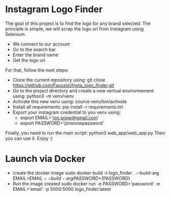 # Instagram Logo Finder
The goal of this project is to find the logo for any brand selected.
The principle is simple, we will scrap the logo url from Instagram using Selenium.

- We connect to our account
- Go to the search bar 
- Enter the brand name 
- Get the logo url


For that, follow the next steps:
- Clone the current repository using: git clone https://github.com/Faouzizi/Insta_logo_finder.git
- Go to the project directory and create a new vertual environnement using: python3 -m venv/venv
- Activate this new venv using: source venv/bin/activate
- Install all requirements: pip install -r requirements.txt
- Export your instagram credential to you venv using: 
  - export EMAIL='jon.snow@gmail.com' 
  - export PASSWORD='jonsnowpassword'
    
Finally, you need to run the main script: python3 web_app/web_app.py
Then you can use it.
Enjoy :) 
    

# Launch via Docker
- create the docker image 
sudo docker build -t logo_finder . --build-arg EMAIL=${EMAIL} --build-arg PASSWORD=${PASSWORD}
- Run the image created 
sudo docker run -e PASSWORD='password' -e EMAIL='email' -p 5000:5000 logo_finder:latest
